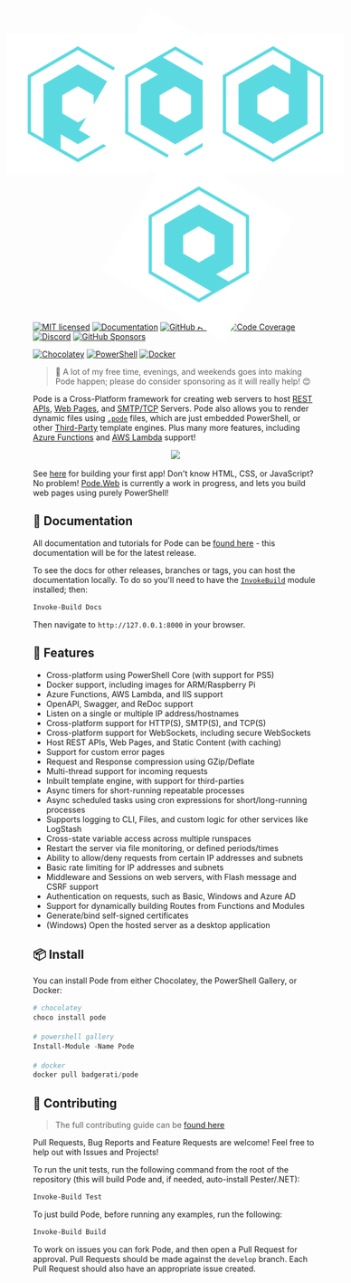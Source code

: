 <p align="center">
    <img src="https://github.com/Badgerati/Pode/blob/new-icon-testing/images/icon-new.svg?raw=true" width="250" style="margin-bottom:-5px;margin-left:-81px;margin-right:-81px;" />
    <img src="https://github.com/Badgerati/Pode/blob/new-icon-testing/images/icon-new.svg?raw=true" width="250" style="margin-bottom:-5px;margin-right:-81px;transform:rotate(120deg)" />
    <img src="https://github.com/Badgerati/Pode/blob/new-icon-testing/images/icon-new.svg?raw=true" width="250" style="margin-bottom:-5px;margin-right:-81px;transform:rotate(180deg)" />
    <img src="https://github.com/Badgerati/Pode/blob/new-icon-testing/images/icon-new.svg?raw=true" width="250" style="margin-bottom:-5px;margin-right:-81px;transform:rotate(300deg)" />
</p>

[![MIT licensed](https://img.shields.io/badge/license-MIT-blue.svg)](https://raw.githubusercontent.com/Badgerati/Pode/master/LICENSE.txt)
[![Documentation](https://img.shields.io/github/v/release/badgerati/pode?label=docs)](https://badgerati.github.io/Pode)
[![GitHub Actions](https://img.shields.io/endpoint.svg?url=https%3A%2F%2Factions-badge.atrox.dev%2Fbadgerati%2Fpode%2Fbadge&style=flat&label=GitHub)](https://actions-badge.atrox.dev/badgerati/pode/goto)
[![Code Coverage](https://coveralls.io/repos/github/Badgerati/Pode/badge.svg?branch=develop)](https://coveralls.io/github/Badgerati/Pode?branch=develop)
[![Discord](https://img.shields.io/discord/887398607727255642)](https://discord.gg/fRqeGcbF6h)
[![GitHub Sponsors](https://img.shields.io/github/sponsors/Badgerati?color=%23ff69b4&logo=github&style=flat&label=Sponsers)](https://github.com/sponsors/Badgerati)

[![Chocolatey](https://img.shields.io/chocolatey/dt/pode.svg?label=Chocolatey&colorB=a1301c)](https://chocolatey.org/packages/pode)
[![PowerShell](https://img.shields.io/powershellgallery/dt/pode.svg?label=PowerShell&colorB=085298)](https://www.powershellgallery.com/packages/Pode)
[![Docker](https://img.shields.io/docker/pulls/badgerati/pode.svg?label=Docker)](https://hub.docker.com/r/badgerati/pode/)

> 💝 A lot of my free time, evenings, and weekends goes into making Pode happen; please do consider sponsoring as it will really help! 😊

Pode is a Cross-Platform framework for creating web servers to host [REST APIs](https://badgerati.github.io/Pode/Tutorials/Routes/Overview/), [Web Pages](https://badgerati.github.io/Pode/Tutorials/Routes/Examples/WebPages/), and [SMTP/TCP](https://badgerati.github.io/Pode/Servers/) Servers. Pode also allows you to render dynamic files using [`.pode`](https://badgerati.github.io/Pode/Tutorials/Views/Pode/) files, which are just embedded PowerShell, or other [Third-Party](https://badgerati.github.io/Pode/Tutorials/Views/ThirdParty/) template engines. Plus many more features, including [Azure Functions](https://badgerati.github.io/Pode/Hosting/AzureFunctions/) and [AWS Lambda](https://badgerati.github.io/Pode/Hosting/AwsLambda/) support!

<p align="center">
    <img src="https://github.com/Badgerati/Pode/blob/develop/images/example_code_2.png?raw=true" />
</p>

See [here](https://badgerati.github.io/Pode/Getting-Started/FirstApp) for building your first app! Don't know HTML, CSS, or JavaScript? No problem! [Pode.Web](https://github.com/Badgerati/Pode.Web) is currently a work in progress, and lets you build web pages using purely PowerShell!

## 📘 Documentation

All documentation and tutorials for Pode can be [found here](https://badgerati.github.io/Pode) - this documentation will be for the latest release.

To see the docs for other releases, branches or tags, you can host the documentation locally. To do so you'll need to have the [`InvokeBuild`](https://github.com/nightroman/Invoke-Build) module installed; then:

```powershell
Invoke-Build Docs
```

Then navigate to `http://127.0.0.1:8000` in your browser.

## 🚀 Features

* Cross-platform using PowerShell Core (with support for PS5)
* Docker support, including images for ARM/Raspberry Pi
* Azure Functions, AWS Lambda, and IIS support
* OpenAPI, Swagger, and ReDoc support
* Listen on a single or multiple IP address/hostnames
* Cross-platform support for HTTP(S), SMTP(S), and TCP(S)
* Cross-platform support for WebSockets, including secure WebSockets
* Host REST APIs, Web Pages, and Static Content (with caching)
* Support for custom error pages
* Request and Response compression using GZip/Deflate
* Multi-thread support for incoming requests
* Inbuilt template engine, with support for third-parties
* Async timers for short-running repeatable processes
* Async scheduled tasks using cron expressions for short/long-running processes
* Supports logging to CLI, Files, and custom logic for other services like LogStash
* Cross-state variable access across multiple runspaces
* Restart the server via file monitoring, or defined periods/times
* Ability to allow/deny requests from certain IP addresses and subnets
* Basic rate limiting for IP addresses and subnets
* Middleware and Sessions on web servers, with Flash message and CSRF support
* Authentication on requests, such as Basic, Windows and Azure AD
* Support for dynamically building Routes from Functions and Modules
* Generate/bind self-signed certificates
* (Windows) Open the hosted server as a desktop application

## 📦 Install

You can install Pode from either Chocolatey, the PowerShell Gallery, or Docker:

```powershell
# chocolatey
choco install pode

# powershell gallery
Install-Module -Name Pode

# docker
docker pull badgerati/pode
```

## 🙌 Contributing

> The full contributing guide can be [found here](https://github.com/Badgerati/Pode/blob/develop/.github/CONTRIBUTING.md)

Pull Requests, Bug Reports and Feature Requests are welcome! Feel free to help out with Issues and Projects!

To run the unit tests, run the following command from the root of the repository (this will build Pode and, if needed, auto-install Pester/.NET):

```powershell
Invoke-Build Test
```

To just build Pode, before running any examples, run the following:

```powershell
Invoke-Build Build
```

To work on issues you can fork Pode, and then open a Pull Request for approval. Pull Requests should be made against the `develop` branch. Each Pull Request should also have an appropriate issue created.
